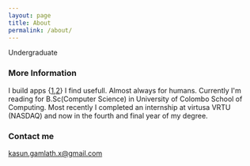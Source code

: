 ```yaml
---
layout: page
title: About
permalink: /about/
---
```


Undergraduate

### More Information

I build apps {<a href="https://play.google.com/store/apps/details?id=com.kasungamlath.trainbuddy" target="_blank">1</a>,<a href="http://ytd.kasungamlath.com/" target="_blank">2</a>} I find usefull. Almost always for humans. Currently I'm reading for B.Sc(Computer Science) in University of Colombo School of Computing. Most recently I completed an internship at virtusa VRTU (NASDAQ) and now in the fourth and final year of my degree.

### Contact me

[kasun.gamlath.x@gmail.com](mailto:kasun.gamlath.x@gmail.com)



